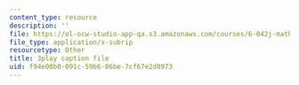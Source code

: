 ```yaml
---
content_type: resource
description: ''
file: https://ol-ocw-studio-app-qa.s3.amazonaws.com/courses/6-042j-mathematics-for-computer-science-spring-2015/f94e00b0091c59b686be7cf67e2d8973_MX-mBxt6huU.vtt
file_type: application/x-subrip
resourcetype: Other
title: 3play caption file
uid: f94e00b0-091c-59b6-86be-7cf67e2d8973
---
```

